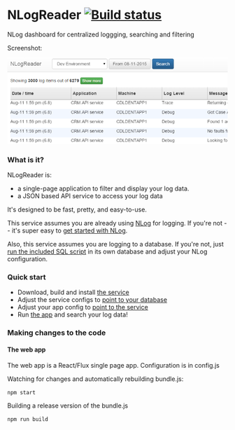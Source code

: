 # NLogReader [![Build status](https://ci.appveyor.com/api/projects/status/5398cf998gc8is6a?svg=true)](https://ci.appveyor.com/project/danesparza/nlogreader)
NLog dashboard for centralized loggging, searching and filtering

Screenshot: 

![Dashboard screenshot](NLogReader.png?raw=true)

### What is it?
NLogReader is: 
* a single-page application to filter and display your log data.  
* a JSON based API service to access your log data

It's designed to be fast, pretty, and easy-to-use.

This service assumes you are already using [NLog](http://nlog-project.org/) for logging.  If you're not -- it's super easy to [get started with NLog](http://nlog-project.org/download/).  

Also, this service assumes you are logging to a database.  If you're not, just [run the included SQL script](https://github.com/danesparza/NLogReader/blob/master/sql/NLogReader.sql) in its own database and adjust your NLog configuration.

### Quick start
* Download, build and install [the service](https://github.com/danesparza/NLogReader/tree/master/NLogReader.Service)
* Adjust the service configs to [point to your database](https://github.com/danesparza/NLogReader/blob/master/NLogReader.Service/App.config#L28) 
* Adjust your app config to [point to the service](https://github.com/danesparza/NLogReader/blob/master/NLogReader.SPA/config.js#L5)
* Run [the app](https://github.com/danesparza/NLogReader/tree/master/NLogReader.SPA) and search your log data!

### Making changes to the code

#### The web app
The web app is a React/Flux single page app.  Configuration is in config.js

Watching for changes and automatically rebuilding bundle.js:
```
npm start
```

Building a release version of the bundle.js
```
npm run build
```

